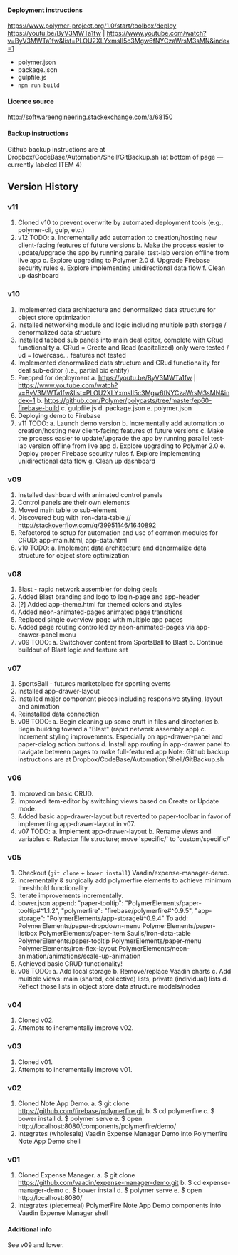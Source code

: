 #### Deployment instructions
https://www.polymer-project.org/1.0/start/toolbox/deploy
https://youtu.be/ByV3MWTa1fw | https://www.youtube.com/watch?v=ByV3MWTa1fw&list=PLOU2XLYxmsII5c3Mgw6fNYCzaWrsM3sMN&index=1
- polymer.json
- package.json
- gulpfile.js
- `npm run build`

#### Licence source
http://softwareengineering.stackexchange.com/a/68150

#### Backup instructions
Github backup instructions are at Dropbox/CodeBase/Automation/Shell/GitBackup.sh
(at bottom of page — currently labeled ITEM 4)

## Version History

### v11
1. Cloned v10 to prevent overwrite by automated deployment tools (e.g., polymer-cli, gulp, etc.)
2. v12 TODO:
   a. Incrementally add automation to creation/hosting new client-facing features of future versions
	 b. Make the process easier to update/upgrade the app by running parallel test-lab version offline from live app
	 c. Explore upgrading to Polymer 2.0
	 d. Upgrade Firebase security rules
	 e. Explore implementing unidirectional data flow
	 f. Clean up dashboard
	 
### v10
1. Implemented data architecture and denormalized data structure for object store optimization
2. Installed networking module and logic including multiple path storage / denormalized data structure
3. Installed tabbed sub panels into main deal editor, complete with CRud functionality
   a. CRud = Create and Read (capitalized) only were tested / ud = lowercase... features not tested
4. Implemented denormalized data structure and CRud functionality for deal sub-editor (i.e., partial bid entity)
5. Prepped for deployment
   a. https://youtu.be/ByV3MWTa1fw | https://www.youtube.com/watch?v=ByV3MWTa1fw&list=PLOU2XLYxmsII5c3Mgw6fNYCzaWrsM3sMN&index=1
   b. https://github.com/Polymer/polycasts/tree/master/ep60-firebase-build
	 c. gulpfile.js
	 d. package.json
	 e. polymer.json
6. Deploying demo to Firebase
7. v11 TODO:
   a. Launch demo version
	 b. Incrementally add automation to creation/hosting new client-facing features of future versions
	 c. Make the process easier to update/upgrade the app by running parallel test-lab version offline from live app
	 d. Explore upgrading to Polymer 2.0
	 e. Deploy proper Firebase security rules
	 f. Explore implementing unidirectional data flow
	 g. Clean up dashboard

### v09
1. Installed dashboard with animated control panels
2. Control panels are their own elements
3. Moved main table to sub-element
4. Discovered bug with iron-data-table // http://stackoverflow.com/q/39951146/1640892
5. Refactored to setup for automation and use of common modules for CRUD: app-main.html, app-data.html
6. v10 TODO:
   a. Implement data architecture and denormalize data structure for object store optimization

### v08
1. Blast - rapid network assembler for doing deals
2. Added Blast branding and logo to login-page and app-header
3. [?] Added app-theme.html for themed colors and styles
4. Added neon-animated-pages animated page transitions
5. Replaced single overview-page with multiple app pages
6. Added page routing controlled by neon-animated-pages via app-drawer-panel menu
7. v09 TODO:
   a. Switchover content from SportsBall to Blast
   b. Continue buildout of Blast logic and feature set

### v07
1. SportsBall - futures marketplace for sporting events
2. Installed app-drawer-layout
3. Installed major component pieces including responsive styling, layout and animation
4. Reinstalled data connection
5. v08 TODO:
   a. Begin cleaning up some cruft in files and directories
	 b. Begin building toward a "Blast" (rapid network assembly app)
	 c. Increment styling improvements. Especially on app-drawer-panel and paper-dialog action buttons
	 d. Install app routing in app-drawer panel to navigate between pages to make full-featured app
Note: Github backup instructions are at Dropbox/CodeBase/Automation/Shell/GitBackup.sh

### v06
1. Improved on basic CRUD.
2. Improved item-editor by switching views based on Create or Update mode.
3. Added basic app-drawer-layout but reverted to paper-toolbar in favor of implementing
   app-drawer-layout in v07.
4. v07 TODO:
   a. Implement app-drawer-layout
	 b. Rename views and variables
	 c. Refactor file structure; move 'specific/' to 'custom/specific/'

### v05
1. Checkout (`git clone` + `bower install`) Vaadin/expense-manager-demo.
2. Incrementally & surgically add polymerfire elements to achieve minimum threshhold functionality.
3. Iterate improvements incrementally.
4. bower.json append:
	  "paper-tooltip": "PolymerElements/paper-tooltip#^1.1.2",
    "polymerfire": "firebase/polymerfire#^0.9.5",
    "app-storage": "PolymerElements/app-storage#^0.9.4"
		To add:
			PolymerElements/paper-dropdown-menu
			PolymerElements/paper-listbox
			PolymerElements/paper-item
			Saulis/iron-data-table
			PolymerElements/paper-tooltip
			PolymerElements/paper-menu
			PolymerElements/iron-flex-layout
			PolymerElements/neon-animation/animations/scale-up-animation
5. Achieved basic CRUD functionality!
6. v06 TODO:
   a. Add local storage
	 b. Remove/replace Vaadin charts
	 c. Add multiple views: main (shared, collective) lists, private (individual) lists
	 d. Reflect those lists in object store data structure models/nodes

### v04
1. Cloned v02.
2. Attempts to incrementally improve v02.

### v03
1. Cloned v01.
2. Attempts to incrementally improve v01.

### v02
1. Cloned Note App Demo.
   a. $ git clone https://github.com/firebase/polymerfire.git
   b. $ cd polymerfire
   c. $ bower install
   d. $ polymer serve
   e. $ open http://localhost:8080/components/polymerfire/demo/
2. Integrates (wholesale) Vaadin Expense Manager Demo into Polymerfire Note App Demo shell

### v01
1. Cloned Expense Manager.
   a. $ git clone https://github.com/vaadin/expense-manager-demo.git
   b. $ cd expense-manager-demo
   c. $ bower install
   d. $ polymer serve
   e. $ open http://localhost:8080/
2. Integrates (piecemeal) PolymerFire Note App Demo components into Vaadin Expense Manager shell

#### Additional info
See v09 and lower.